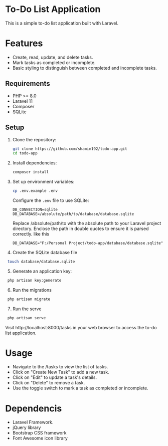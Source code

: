 # To-Do List Application

This is a simple to-do list application built with Laravel.

# Features
- Create, read, update, and delete tasks.
- Mark tasks as completed or incomplete.
- Basic styling to distinguish between completed and incomplete tasks.

## Requirements

- PHP >= 8.0
- Laravel 11
- Composer
- SQLite

## Setup

1. Clone the repository:
   ```bash
   git clone https://github.com/shamim192/todo-app.git
   cd todo-app
   ```

2. Install dependencies:
   ```bash
   composer install
   ```

3. Set up environment variables:
   ```bash
   cp .env.example .env
   ```

   Configure the `.env` file to use SQLite:
   ```dotenv
   DB_CONNECTION=sqlite
   DB_DATABASE=/absolute/path/to/database/database.sqlite
   ```

   Replace /absolute/path/to with the absolute path to your Laravel project directory.
   Enclose the path in double quotes to ensure it is parsed correctly. like this 
   ```dotenv
   DB_DATABASE="F:/Personal Project/todo-app/database/database.sqlite"
   ```

4. Create the SQLite database file
 ```bash
  touch database/database.sqlite
   ```
5. Generate an application key:
 ```bash
  php artisan key:generate
   ```
6. Run the migrations
 ```bash
  php artisan migrate
   ```
7. Run the serve
 ```bash
  php artisan serve
   ```

   Visit http://localhost:8000/tasks in your web browser to access the to-do list application.

# Usage

- Navigate to the /tasks to view the list of tasks.
- Click on "Create New Task" to add a new task.
- Click on "Edit" to update a task's details.
- Click on "Delete" to remove a task.
- Use the toggle switch to mark a task as completed or incomplete.

# Dependencis

- Laravel Framework.
- jQuery library
- Bootstrap CSS framework
- Font Awesome icon library